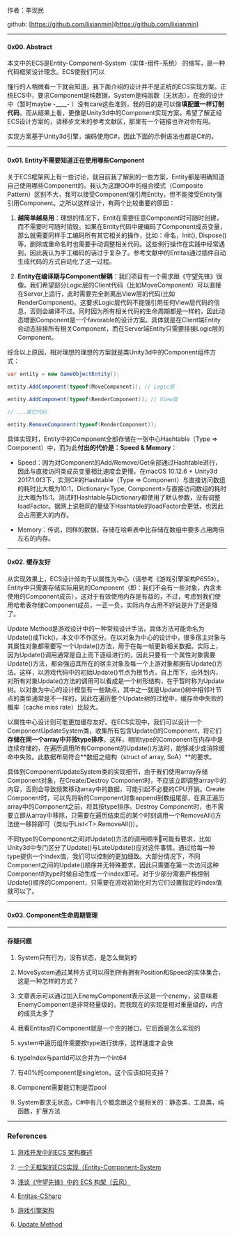 作者：李现民

github: [https://github.com/lixianmin](https://github.com/lixianmin)

---

#### 0x00. Abstract

本文中的ECS是Entity-Component-System（实体-组件-系统） 的缩写，是一种代码框架设计理念。ECS使我们可以

懂行的人稍微看一下就会知道，我下面介绍的设计并不是正统的ECS实现方案。正统ECS中，要求Component是纯数据，System是纯函数（无状态）。在我的设计中（暂时maybe  -\_\_\_\_- ）没有care这些准则，我的目的是可以像**填配置一样订制代码**，而从结果上看，更像是Unity3d中的Component实现方案。希望了解正经ECS设计方案的，请移步文末的参考文献区，那里有一个链接也许对你有用。

实现方案基于Unity3d引擎，编码使用C\#，因此下面的示例语法也都是C\#的。

---

#### 0x01. Entity不需要知道正在使用哪些Component

关于ECS框架网上有一些讨论，就目前我了解到的一些方案，Entity都是明确知道自己使用哪些Component的。我认为这跟OO中的组合模式（Composite Pattern）区别不大，我可以接受Component强引用Entity，但不能接受Entity强引用Component。之所以这样设计，有两个比较重要的原因：

1. **越简单越易用**：理想的情况下，Entit在需要任意Component时可随时创建，而不需要时可随时销毁。如果在Entity代码中硬编码了Component成员变量，那么就需要同样手工编码所有其它相关的操作，比如：命名，Init\(\), Dispose\(\)等，删除或重命名时也需要手动调整相关代码。这些例行操作在实践中经常遇到，因此我认为手工编码的话过于复杂了。参考文献中的Entitas通过插件自动生成代码的方式自动化了这一过程。

2. **Entity在编译期与Component解耦**：我们项目有一个需求跟《守望先锋》很像。我们希望部分Logic层的Client代码（比如MoveComponent）可以直接在Server上运行，此时需要完全剥离出View层的代码\(比如RenderComponent\)。这要求Logic层代码不能强引用任何View层代码的信息，否则会编译不过。同时因为所有相关代码的生命周期都是一样的，因此动态增删Component是一个favorable的设计方案。具体就是在Client端Entity会动态挂接所有相关Component，而在Server端Entity只需要挂接Logic层的Component。

综合以上原因，相对理想的理想的方案就是类Unity3d中的Component组件方式：

```csharp
var entity = new GameObjectEntity();

entity.AddComponent(typeof(MoveComponent)); // Logic层

entity.AddComponent(typeof(RenderComponent)); // View层

// ...其它代码

entity.RemoveComponent(typeof(RenderComponent));
```

具体实现时，Entity中的Component全部存储在一张中心Hashtable（Type =&gt; Component）中，而为此**付出的代价是：Speed & Memory**：

* Speed：因为对Component的Add/Remove/Get全部通过Hashtable进行，因此与直接访问类成员变量相比速度会更慢。在macOS 10.12.6 + Unity3d 2017.1.0f3下，实测C\#的Hashtable（Type =&gt; Component）与直接访问数组的耗时比大概为10:1，Dictionary&lt;Type, Component&gt;与直接访问数组的耗时比大概为15:1。测试时Hashtable与Dictionary都使用了默认参数，没有调整loadFactor。据网上说相同的量级下Hashtable的loadFactor会更低，也因此会占用更大的内存。

* Memory：传说，同样的数据，存储在哈希表中比存储在数组中要多占用两倍左右的内存。

---

#### 0x02. 缓存友好

从实现效果上，ECS设计倾向于以属性为中心（请参考《游戏引擎架构P655》）。Entity中只需要存储实际用到的Component（即：我们不会有一些对象，内含未使用的Component成员），这对于有效使用内存是有益的，不过，考虑到我们使用哈希表存储Component成员，一正一负，实际内存占用不好说是升了还是降了。

Update Method是游戏设计中的一种常规设计手法，具体方法可能命名为Update\(\)或Tick\(\)，本文中不作区分。在以对象为中心的设计中，很多宿主对象与其属性对象都需要写一个Update\(\)方法，用于在每一帧更新相关数据。实际上，因为Update\(\)调用通常是自上而下逐级进行的，因此只要有一个属性对象需要Update\(\)方法，都会强迫其所在的宿主对象及每一个上游对象都拥有Update\(\)方法。这样，以游戏代码中的初始Update\(\)节点为根节点，自上而下，由外到内，对所有对象Update\(\)方法的调用可以看成是一个树形结构，在于暂时称为Update树。以对象为中心的设计模型有一些缺点，其中之一就是Update\(\)树中相邻叶节点的类型通常是不一样的，因此在遍历整个Update树的过程中，缓存命中失败的概率（cache miss rate）比较大。

以属性中心设计则可能更加缓存友好。在ECS实现中，我们可以设计一个ComponentUpdateSystem类，收集所有包含Update\(\)的Component，将它们**存储在同一个array中并按type排序**。这样，相同type的Component在内存中是连续存储的，在遍历调用所有Component的Update\(\)方法时，能够减少或消除缓命中失败。此数据布局符合**数组之结构（struct of array, SoA）**的要求。

具体到ComponentUpdateSystem类的实现细节，由于我们使用array存储Component对象，在Create/Destroy Component时，不应该立即调整array中的内容，否则会导致频繁移动array中的数据，可能引起不必要的CPU开销。Create Component时，可以先将新的Component对象append到数组尾部，在真正遍历array中的Component之前，将其按type排序。Destroy Component时，也不需要立即从array中移除，只需要在遍历结束后的某个时刻调用一个RemoveAll\(\)方法统一移除即可（类似于List&lt;T&gt;.RemoveAll\(\)）。

不同type的Component之间对Update\(\)方法的调用顺序可能有要求，比如Unity3d中专门区分了Update\(\)与LateUpdate\(\)应对这件事情。通过给每一种type提供一个index值，我们可以控制的更加细致。大部分情况下，不同Component之间的Update\(\)顺序并无特殊要求，因此只需要在第一次访问这种Component的type时候自动生成一个index即可。对于少部分需要严格控制Update\(\)顺序的Component，只需要在游戏初始化时为它们设置指定的index值就可以了。

---

#### 0x03. Component生命周期管理

---

#### 存疑问题

1. System只有行为，没有状态，是怎么做到的

2. MoveSystem通过某种方式可以得到所有拥有Position和Speed的实体集合， 这是一种怎样的方式？

3. 文章表示可以通过加入EnemyComponent表示这是一个enemy，这意味着EnemyComponent是非常轻量级的，而我现在的实现是相对重量级的，内含的成员太多了

4. 我看Entitas的IComponent就是一个空的接口，它后面是怎么实现的

5. system中遍历组件需要按type进行排序，这样速度才会快

6. typeIndex与partId可以合并为一个int64

7. 有40%的component是singleton，这个应该如何支持？

8. Component需要能订制是否pool

9. System要求无状态，C\#中有几个概念跟这个是相关的：静态类，工具类，纯函数，扩展方法

---

### References

1. [游戏开发中的ECS 架构概述](https://zhuanlan.zhihu.com/p/30538626)

2. [一个无框架的ECS实现（Entity-Component-System](https://zhuanlan.zhihu.com/p/32787878)

3. [浅谈《守望先锋》中的 ECS 构架（云风）](https://blog.codingnow.com/2017/06/overwatch_ecs.html)

4. [Entitas-CSharp](https://github.com/sschmid/Entitas-CSharp)

5. [游戏引擎架构](https://www.amazon.cn/dp/B00HY8SIX2/ref=sr_1_1?s=books&ie=UTF8&qid=1522924143&sr=1-1)

6. [Update Method](https://github.com/lixianmin/design-pattern/blob/master/update-method.md)



